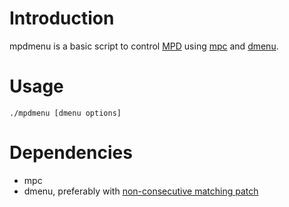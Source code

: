 # Introduction

mpdmenu is a basic script to control [MPD][1] using [mpc][2] and [dmenu][3].

# Usage

    ./mpdmenu [dmenu options]

# Dependencies

- mpc
- dmenu, preferably with [non-consecutive matching patch][4]


[1]: https://www.musicpd.org
[2]: https://musicpd.org/clients/mpc/
[3]: https://tools.suckless.org/dmenu/
[4]: https://tools.suckless.org/dmenu/patches/fuzzymatch
